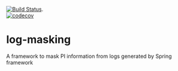 [![Build Status](https://travis-ci.com/rbutti/log-masking.svg?branch=master)](https://travis-ci.com/rbutti/log-masking).  
[![codecov](https://codecov.io/gh/rbutti/log-masking/branch/master/graph/badge.svg)](https://codecov.io/gh/rbutti/log-masking)
# log-masking
A framework to mask PI information from logs generated by Spring framework
